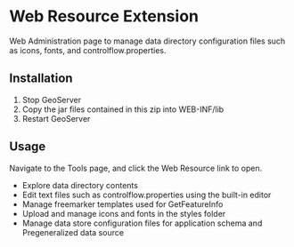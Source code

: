 Web Resource Extension
======================

Web Administration page to manage data directory configuration files such as icons, fonts, and controlflow.properties.

Installation
-------------

1. Stop GeoServer
2. Copy the jar files contained in this zip into WEB-INF/lib
3. Restart GeoServer

Usage
-----

Navigate to the Tools page, and click the Web Resource link to open.

* Explore data directory contents
* Edit text files such as controlflow.properties using the built-in editor
* Manage freemarker templates used for GetFeatureInfo
* Upload and manage icons and fonts in the styles folder
* Manage data store configuration files for application schema and Pregeneralized data source